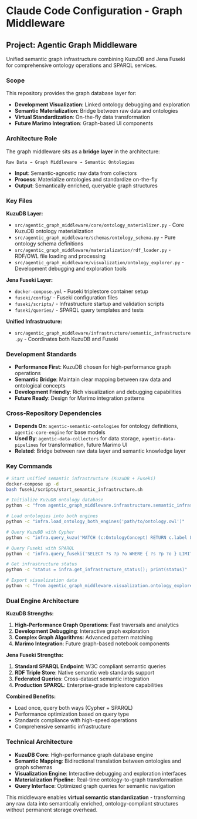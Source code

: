 # Claude Code Configuration - Graph Middleware

## Project: Agentic Graph Middleware
Unified semantic graph infrastructure combining KuzuDB and Jena Fuseki for comprehensive ontology operations and SPARQL services.

### Scope
This repository provides the graph database layer for:
- **Development Visualization**: Linked ontology debugging and exploration
- **Semantic Materialization**: Bridge between raw data and ontologies
- **Virtual Standardization**: On-the-fly data transformation
- **Future Marimo Integration**: Graph-based UI components

### Architecture Role
The graph middleware sits as a **bridge layer** in the architecture:
```
Raw Data → Graph Middleware → Semantic Ontologies
```
- **Input**: Semantic-agnostic raw data from collectors
- **Process**: Materialize ontologies and standardize on-the-fly
- **Output**: Semantically enriched, queryable graph structures

### Key Files
**KuzuDB Layer:**
- `src/agentic_graph_middleware/core/ontology_materializer.py` - Core KuzuDB ontology materialization
- `src/agentic_graph_middleware/schemas/ontology_schema.py` - Pure ontology schema definitions
- `src/agentic_graph_middleware/materialization/rdf_loader.py` - RDF/OWL file loading and processing
- `src/agentic_graph_middleware/visualization/ontology_explorer.py` - Development debugging and exploration tools

**Jena Fuseki Layer:**
- `docker-compose.yml` - Fuseki triplestore container setup
- `fuseki/config/` - Fuseki configuration files
- `fuseki/scripts/` - Infrastructure startup and validation scripts
- `fuseki/queries/` - SPARQL query templates and tests

**Unified Infrastructure:**
- `src/agentic_graph_middleware/infrastructure/semantic_infrastructure.py` - Coordinates both KuzuDB and Fuseki

### Development Standards
- **Performance First**: KuzuDB chosen for high-performance graph operations
- **Semantic Bridge**: Maintain clear mapping between raw data and ontological concepts
- **Development Friendly**: Rich visualization and debugging capabilities
- **Future Ready**: Design for Marimo integration patterns

### Cross-Repository Dependencies
- **Depends On**: `agentic-semantic-ontologies` for ontology definitions, `agentic-core-engine` for base models
- **Used By**: `agentic-data-collectors` for data storage, `agentic-data-pipelines` for transformation, future Marimo UI
- **Related**: Bridge between raw data layer and semantic knowledge layer

### Key Commands
```bash
# Start unified semantic infrastructure (KuzuDB + Fuseki)
docker-compose up -d
bash fuseki/scripts/start_semantic_infrastructure.sh

# Initialize KuzuDB ontology database
python -c "from agentic_graph_middleware.infrastructure.semantic_infrastructure import SemanticInfrastructure; infra = SemanticInfrastructure(); infra.initialize_kuzu()"

# Load ontologies into both engines
python -c "infra.load_ontology_both_engines('path/to/ontology.owl')"

# Query KuzuDB with Cypher
python -c "infra.query_kuzu('MATCH (c:OntologyConcept) RETURN c.label LIMIT 10')"

# Query Fuseki with SPARQL
python -c "infra.query_fuseki('SELECT ?s ?p ?o WHERE { ?s ?p ?o } LIMIT 10')"

# Get infrastructure status
python -c "status = infra.get_infrastructure_status(); print(status)"

# Export visualization data
python -c "from agentic_graph_middleware.visualization.ontology_explorer import OntologyExplorer; explorer.export_for_web_visualization('viz_data.json')"
```

### Dual Engine Architecture
**KuzuDB Strengths:**
1. **High-Performance Graph Operations**: Fast traversals and analytics
2. **Development Debugging**: Interactive graph exploration
3. **Complex Graph Algorithms**: Advanced pattern matching
4. **Marimo Integration**: Future graph-based notebook components

**Jena Fuseki Strengths:**
1. **Standard SPARQL Endpoint**: W3C compliant semantic queries
2. **RDF Triple Store**: Native semantic web standards support
3. **Federated Queries**: Cross-dataset semantic integration
4. **Production SPARQL**: Enterprise-grade triplestore capabilities

**Combined Benefits:**
- Load once, query both ways (Cypher + SPARQL)
- Performance optimization based on query type
- Standards compliance with high-speed operations
- Comprehensive semantic infrastructure

### Technical Architecture
- **KuzuDB Core**: High-performance graph database engine
- **Semantic Mapping**: Bidirectional translation between ontologies and graph schemas
- **Visualization Engine**: Interactive debugging and exploration interfaces
- **Materialization Pipeline**: Real-time ontology-to-graph transformation
- **Query Interface**: Optimized graph queries for semantic navigation

This middleware enables **virtual semantic standardization** - transforming any raw data into semantically enriched, ontology-compliant structures without permanent storage overhead.